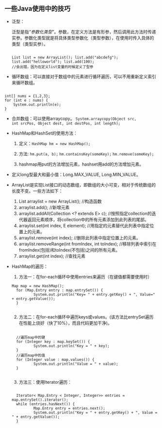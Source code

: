## 一些Java使用中的技巧

* 泛型：<p>泛型是指<em>“参数化类型”</em>。参数，在定义方法是有形参，然后调用此方法时传递实参。参数化类型就是将具体类型参数化（类型参数），在使用时传入具体的类型（类型实参）。<pre><code>
List<String> list = new ArrayList<String>();
list.add("abcdefg");
list.add("helloworld");
list.add(100); //会出错，因为在定义list变量的时候定义了型参<String>
</code></pre></p>
* 循环数组：可以直接对于数组中的元素进行循环遍历，可以不用重新定义索引来循环数组。
<pre><code>
int[] nums = {1,2,3};
for (int e : nums) {
	System.out.println(e);
}
</code></pre>

* 合并数组：可以使用arraycopy。
<code>System.arraycopy(Object src, int srcPos, Object dest, int destPos, int length);</code>

* HashMap和HashSet的使用方法：
	1. 定义：<code>HashMap hm = new HashMap();</code>
	2. 方法:
		<code>hm.put(a, b);</code>
		<code>hm.containsKey(someKey);</code>
		<code>hm.remove(someKey);</code>
	
	3. hashmap用put的方法增加元素，hashset用add的方法增加元素。 
		
* 定义long型最大和最小值：Long.MAX_VALUE, Long.MIN_VALUE。
* ArrayList是实现List接口的动态数组，即数组的大小可变，相对于传统数组的长度不变。一些方法如下：
	1. List arraylist = new ArrayList();     //构造函数
	2. arraylist.add();      //新增元素
	3. arraylist.addAll(Collection <? extends E> c); //按照指定collection的迭代器返回元素顺序，将collection中的所有元素添加到此列表的尾部。
	4. arraylist.set(int index, E element);   //用指定的元素替代此列表中指定位置上的元素。
	5. arraylist.remove(int index);     //删除此列表中指定位置上的元素。
	6. arraylist.removeRange(int fromIndex, int toIndex);    //移除列表中索引在fromIndex(包括)和toIndex(不包括)之间的所有元素。
	7. arraylist.get(int index); //查找元素
	
* HashMap的遍历：
	1. 方法一：在for-each循环中使用entries来遍历（在键值都需要使用时）
	<pre><code>Map<Integer, Integer> map = new HashMap<Integer, Integer>();
	for (Map.Entry<Integer, Integer> entry : map.entrySet()) {
			System.out.println("Key= " + entry.getKey() + ", Value=" + entry.getValue());
	}
	</code></pre>
	2. 方法二：在for-each循环中遍历keys或values。(该方法比entrySet遍历在性能上烧好（快了10%），而且代码更加干净)。
	<pre><code>
	//遍历map中的键
	for (Integer key : map.keySet()) {
			System.out.println("Key = " + key);
	}
	//遍历map中的值
	for (Integer value : map.values()) {
			System.out.println("Value = " + value);
	}
	</code></pre>
	3. 方法三：使用Iterator遍历：
	<pre><code>
	Iterator< Map.Entry < Integer, Integer>> entries = map.entrySet().iterator();
	while (entries.hasNext()) {
			Map.Entry<Integer, Integer> entry = entries.next();
			System.out.println("Key = " + entry.getKey() + ", Value = " + entry.getValue());
	}
	</code></pre>